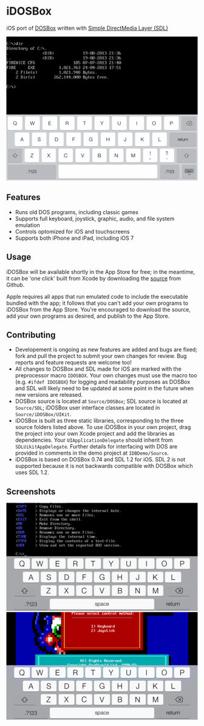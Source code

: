 iDOSBox
=======

iOS port of [DOSBox](http://www.dosbox.com/) written with [Simple DirectMedia Layer (SDL)](http://www.libsdl.org/)

![iDOSBox iPad screenshot](/Documentation/idosbox_ipad_keyboard.png)

Features
--------
* Runs old DOS programs, including classic games
* Supports full keyboard, joystick, graphic, audio, and file system emulation
* Controls optomized for iOS and touchscreens
* Supports both iPhone and iPad, including iOS 7

Usage
-----
iDOSBox will be available shortly in the App Store for free; in the meantime, it can be 'one click' built from Xcode by downloading the [source](https://github.com/matthewvilim/iDOSBox) from Github.

Apple requires all apps that run emulated code to include the executable bundled with the app; it follows that you can't add your own programs to iDOSBox from the App Store. You're encouraged to download the source, add your own programs as desired, and publish to the App Store.

Contributing
------------
* Developement is ongoing as new features are added and bugs are fixed; fork and pull the project to submit your own changes for review. Bug reports and feature requests are welcome too!
* All changes to DOSBox and SDL made for iOS are marked with the preprocessor macro `IDOSBOX`. Your own changes must use the macro too (e.g. `#ifdef IDOSBOX`) for logging and readability purposes as DOSBox and SDL will likely need to be updated at some point in the future when new versions are released.
* DOSBox source is located at `Source/DOSBox`; SDL source is located at `Source/SDL`; iDOSBox user interface classes are located in `Source/iDOSBox/UIKit`.
* iDOSBox is built as three static libraries, corresponding to the three source folders listed above. To use iDOSBox in your own project, drag the project into your own Xcode project and add the libraries as dependencies. Your `UIApplicationDelegate` should inherit from `SDLUikitAppDelegate`. Further details for interfacing with DOS are provided in comments in the demo project at `IDBDemo/Source`.
* iDOSBox is based on DOSBox 0.74 and SDL 1.2 for iOS. SDL 2 is not supported because it is not backwards compatible with DOSBox which uses SDL 1.2.

Screenshots
-----------
![iDOSBox iPhone screenshot](/Documentation/idosbox_iphone_keyboard.png)
![iPhone sample screenshot](/Documentation/idosbox_iphone_sample.png)
